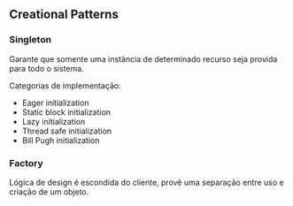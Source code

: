 ## Creational Patterns

### Singleton
Garante que somente uma instância de determinado recurso seja provida para 
todo o sistema.

Categorias de implementação:
* Eager initialization
* Static block initialization
* Lazy initialization
* Thread safe initialization
* Bill Pugh initialization

### Factory
Lógica de design é escondida do cliente, provê uma separação entre uso e criação
de um objeto.
